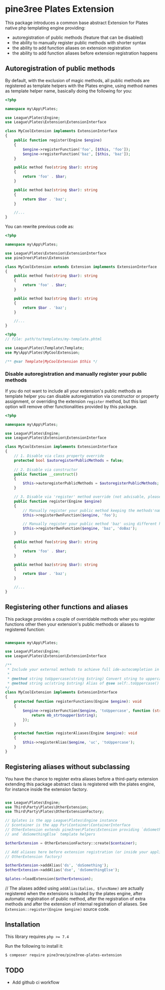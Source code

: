 # pine3ree Plates Extension

This package introduces a common base abstract Extension for Plates native php templating
engine providing:

- autoregistration of public methods (feature that can be disabled)
- the ability to manually register public methods with shorter syntax
- the ability to add function aliases on extension registration
- the ability to add function aliases before extension registration happens

## Autoregistration of public methods

By default, with the exclusion of magic methods, all public methods are registered
as template helpers with the Plates engine, using method names as template helper
name, basically doing the following for you:

```php
<?php

namespace my\App\Plates;

use League\Plates\Engine;
use League\Plates\Extension\ExtensionInterface

class MyCoolExtension implements ExtensionInterface
{
    public function register(Engine $engine)
    {
        $engine->registerFunction('foo', [$this, 'foo']);
        $engine->registerFunction('baz', [$this, 'baz']);
    }

    public method foo(string $bar): string
    {
        return 'foo' . $bar;
    }

    public method baz(string $bar): string
    {
        return $bar . 'baz';
    }

    //...
}

```
You can rewrite previous code as:

```php
<?php

namespace my\App\Plates;

use League\Plates\Extension\ExtensionInterface
use pine3ree\Plates\Extension

class MyCoolExtension extends Extension implements ExtensionInterface
{
    public method foo(string $bar): string
    {
        return 'foo' . $bar;
    }

    public method baz(string $bar): string
    {
        return $bar . 'baz';
    }

    //...
}

```

```php
<?php
// file: path/to/templates/my-template.phtml

use League\Plates\Template\Template;
use My\App\Plates\MyCoolExtension;

/** @var Template|MyCoolExtension $this */

```

### Disable autoregistration and manually register your public methods

If you do not want to include all your extension's public methods as template helper
you can disable autoregistration via constructor or property assignment, or overriding
the extension `register` method, but this last option will remove other functionalities
provided by this package.

```php
<?php

namespace my\App\Plates;

use League\Plates\Engine;
use League\Plates\Extension\ExtensionInterface

class MyCoolExtension implements ExtensionInterface
{
    // 1. Disable via class property override
    protected bool $autoregisterPublicMethods = false;
    
    // 2. Disable via constructor
    public function __construct()
    {
        $this->autoregisterPublicMethods = $autoregisterPublicMethods;
    }

    // 3. Disable via 'register' method override (not advisable, please read following sections)
    public function register(Engine $engine)
    {
        // Manually register your public method keeping the methods'name as template helper name
        $this->registerOwnFunction($engine, 'foo');

        // Manually register your public method 'baz' using different helper name 'doBaz'
        $this->registerOwnFunction($engine, 'baz', 'doBaz');
    }

    public method foo(string $bar): string
    {
        return 'foo' . $bar;
    }

    public method baz(string $bar): string
    {
        return $bar . 'baz';
    }

    //...
}

```

## Registering other functions and aliases

This package provides a couple of overridable methods wher you register functions
other then your extension's public methods or aliases to registered function:

```php

namespace my\App\Plates;

use League\Plates\Engine;
use League\Plates\Extension\ExtensionInterface

/**
 * Include your external methods to achieve full ide-autocompletion in template files
 *
 * @method string toUppercase(string $string) Convert string to uppercase
 * @method string uc(string $string) Alias of @see self:.toUppercase()
*/
class MyCoolExtension implements ExtensionInterface
{
    protected function registerFunctions(Engine $engine): void
    {
        $engine->registerFunction($engine, 'toUppercase', function (string $string): string {
            return mb_strtoupper($string);
        });
    }

    protected function registerAliases(Engine $engine): void
    {
        $this->registerAlias($engine, 'uc', 'toUppercase');
    }
}

```

## Registering aliases without subclassing

You have the chance to register extra aliases before a third-party extension
extending this package abstract class is registered with the plates engine, for
instance inside the extension factory.

```php

use League\Plates\Engine;
use Third\Party\Plates\OtherExtension;
use Third\Party\Plates\OtherExtensionFactory;

// $plates is the app League\Plates\Engine instance
// $container is the app Psr\Container\ContainerInterface
// OtherExtension extends pine3ree\Plates\Extension providing `doSomething` 
// and `doSomethingElse` template helpers

$otherExtension = OtherExtensionFactory::create($container);

// Add aliases here before extension registration (or inside your application 
// OtherExtension factory)

$otherExtension->addAlias('ds', 'doSomething');
$otherExtension->addAlias('dse', 'doSomethingElse');

$plates->loadExtension($otherExtension);

```

// The aliases added using `addAlias($alias, $funcName)` are actually registered
when the extensions is loaded by the plates engine, after automatic registration
of public method, after the registration of extra methods and after the extension of
internal registration of aliases. See `Extension::register(Engine $engine)` source code.

## Installation

This library requires `php >= 7.4`

Run the following to install it:

```bash
$ composer require pine3ree/pine3ree-plates-extension
```



## TODO

- Add github ci workflow